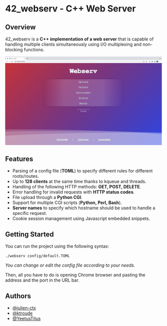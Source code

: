 # 42_webserv - C++ Web Server

## Overview
42_webserv is a **C++ implementation of a web server** that is capable of handling multiple clients simultaneously using I/O multiplexing and non-blocking functions.

<img src="https://raw.githubusercontent.com/julien-ctx/42_webserv/master/assets/webserv.png">

## Features
- Parsing of a config file (**TOML**) to specify different rules for different roots/routes.
- Up to **128 clients** at the same time thanks to kqueue and threads.
- Handling of the following HTTP methods: **GET, POST, DELETE**.
- Error handling for invalid requests with **HTTP status codes**.
- File upload through a **Python CGI**.
- Support for multiple CGI scripts (**Python, Perl, Bash**).
- **Server names** to specify which hostname should be used to handle a specific request.
- Cookie session management using Javascript embedded snippets.
## Getting Started
You can run the project using the following syntax:

```
./webserv config/default.TOML
```
*You can change or edit the config file according to your needs.*

Then, all you have to do is opening Chrome browser and pasting the address and the port in the URL bar.

## Authors

- [@julien-ctx](https://github.com/julien-ctx)
- [@ktroude](https://github.com/ktroude)
- [@YeetusTitus](https://github.com/YeetusTitus)
